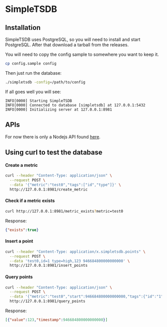 # SimpleTSDB

## Installation

SimpleTSDB uses PostgreSQL, so you will need to install and start PostgreSQL. After that download a tarball from the releases.

You will need to copy the config sample to somewhere you want to keep it.

```bash
cp config.sample config
```

Then just run the database:

```bash
./simpletsdb -config=/path/to/config
```

If all goes well you will see:

```
INFO[0000] Starting SimpleTSDB
INFO[0000] Connected to database [simpletsdb] at 127.0.0.1:5432
INFO[0000] Initializing server at 127.0.0.1:8981
```

## APIs

For now there is only a Nodejs API found [here](https://github.com/a1c9lll/node-simpletsdb).


## Using curl to test the database

#### Create a metric

```bash
curl --header "Content-Type: application/json" \
  --request POST \
  --data '{"metric":"test0","tags":["id","type"]}' \
  http://127.0.0.1:8981/create_metric
```

#### Check if a metric exists

```bash
curl http://127.0.0.1:8981/metric_exists?metric=test0
```

Response:
```json
{"exists":true}
```

#### Insert a point

```bash
curl --header "Content-Type: application/x.simpletsdb.points" \
  --request POST \
  --data 'test0,id=1 type=high,123 946684800000000000' \
  http://127.0.0.1:8981/insert_points
```

#### Query points

```bash
curl --header "Content-Type: application/json" \
  --request POST \
  --data '{"metric":"test0","start":946684800000000000,"tags":{"id":"1"}}' \
  http://127.0.0.1:8981/query_points
```

Response:

```json
[{"value":123,"timestamp":946684800000000000}]
```